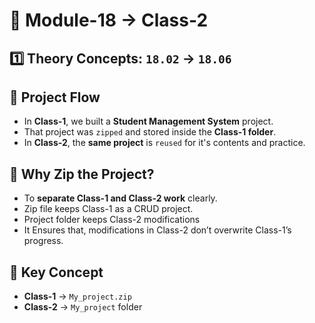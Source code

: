# 📌 Module-18 → Class-2


## 1️⃣ Theory Concepts: `18.02` → `18.06`


## 🔹 Project Flow
- In **Class-1**, we built a **Student Management System** project.  
- That project was `zipped` and stored inside the **Class-1 folder**.  
- In **Class-2**, the **same project** is `reused` for it's contents and practice.

## 🔹 Why Zip the Project?
- To **separate Class-1 and Class-2 work** clearly.  
- Zip file keeps Class-1 as a CRUD project.
- Project folder keeps Class-2 modifications
- It Ensures that, modifications in Class-2 don’t overwrite Class-1’s progress.

## 🔹 Key Concept
- **Class-1** → `My_project.zip`  
- **Class-2** → `My_project` folder
